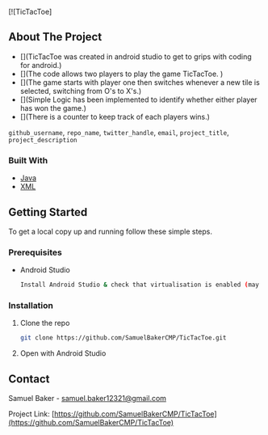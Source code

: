 [![TicTacToe]
 <!-- ABOUT THE PROJECT -->
## About The Project

* [](TicTacToe was created in android studio to get to grips with coding for android.)
* [](The code allows two players to play the game TicTacToe. )
* [](The game starts with player one then switches whenever a new tile is selected, switching from O's to X's.)
* [](Simple Logic has been implemented to identify whether either player has won the game.)
* [](There is a counter to keep track of each players wins.)


`github_username`, `repo_name`, `twitter_handle`, `email`, `project_title`, `project_description`

<!-- BUILT WITH -->
### Built With

* [Java]()
* [XML]()



<!-- GETTING STARTED -->
## Getting Started

To get a local copy up and running follow these simple steps.

### Prerequisites

* Android Studio
  ```sh
  Install Android Studio & check that virtualisation is enabled (may need to access BIOS).
  ```

<!-- INSTALLATION -->
### Installation

1. Clone the repo
   ```sh
   git clone https://github.com/SamuelBakerCMP/TicTacToe.git
   ```
2. Open with Android Studio

<!-- CONTACT -->
## Contact

Samuel Baker - samuel.baker12321@gmail.com

Project Link: [https://github.com/SamuelBakerCMP/TicTacToe](https://github.com/SamuelBakerCMP/TicTacToe)

